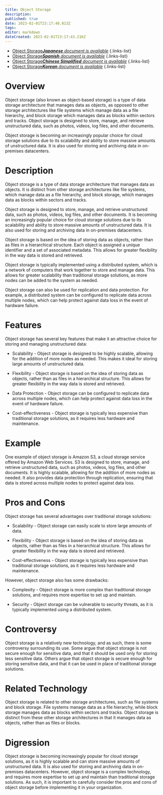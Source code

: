 ```yaml
---
title: Object Storage
description: 
published: true
date: 2023-02-01T23:17:48.013Z
tags: 
editor: markdown
dateCreated: 2023-02-01T23:17:43.216Z
---
```


- [Object Storage***Japanese** document is available*](/ja/Knowledge-base/Dictionary/object-storage)
{.links-list}
- [Object Storage***Spanish** document is available*](/es/Knowledge-base/Dictionary/object-storage)
{.links-list}
- [Object Storage***Chinese Simplified** document is available*](/zh/Knowledge-base/Dictionary/object-storage)
{.links-list}
- [Object Storage***Korean** document is available*](/ko/Knowledge-base/Dictionary/object-storage)
{.links-list}


# Overview
Object storage (also known as object-based storage) is a type of data storage architecture that manages data as objects, as opposed to other storage architectures like file systems which manage data as a file hierarchy, and block storage which manages data as blocks within sectors and tracks. Object storage is designed to store, manage, and retrieve unstructured data, such as photos, videos, log files, and other documents.

Object storage is becoming an increasingly popular choice for cloud storage solutions due to its scalability and ability to store massive amounts of unstructured data. It is also used for storing and archiving data in on-premises datacenters.

# Description
Object storage is a type of data storage architecture that manages data as objects. It is distinct from other storage architectures like file systems, which manage data as a file hierarchy, and block storage, which manages data as blocks within sectors and tracks.

Object storage is designed to store, manage, and retrieve unstructured data, such as photos, videos, log files, and other documents. It is becoming an increasingly popular choice for cloud storage solutions due to its scalability and ability to store massive amounts of unstructured data. It is also used for storing and archiving data in on-premises datacenters.

Object storage is based on the idea of storing data as objects, rather than as files in a hierarchical structure. Each object is assigned a unique identifier and a set of associated metadata. This allows for greater flexibility in the way data is stored and retrieved.

Object storage is typically implemented using a distributed system, which is a network of computers that work together to store and manage data. This allows for greater scalability than traditional storage solutions, as more nodes can be added to the system as needed.

Object storage can also be used for replication and data protection. For example, a distributed system can be configured to replicate data across multiple nodes, which can help protect against data loss in the event of hardware failure.

# Features
Object storage has several key features that make it an attractive choice for storing and managing unstructured data:

* Scalability - Object storage is designed to be highly scalable, allowing for the addition of more nodes as needed. This makes it ideal for storing large amounts of unstructured data.

* Flexibility - Object storage is based on the idea of storing data as objects, rather than as files in a hierarchical structure. This allows for greater flexibility in the way data is stored and retrieved.

* Data Protection - Object storage can be configured to replicate data across multiple nodes, which can help protect against data loss in the event of hardware failure.

* Cost-effectiveness - Object storage is typically less expensive than traditional storage solutions, as it requires less hardware and maintenance.

# Example
One example of object storage is Amazon S3, a cloud storage service offered by Amazon Web Services. S3 is designed to store, manage, and retrieve unstructured data, such as photos, videos, log files, and other documents. It is highly scalable, allowing for the addition of more nodes as needed. It also provides data protection through replication, ensuring that data is stored across multiple nodes to protect against data loss.

# Pros and Cons
Object storage has several advantages over traditional storage solutions:

* Scalability - Object storage can easily scale to store large amounts of data.

* Flexibility - Object storage is based on the idea of storing data as objects, rather than as files in a hierarchical structure. This allows for greater flexibility in the way data is stored and retrieved.

* Cost-effectiveness - Object storage is typically less expensive than traditional storage solutions, as it requires less hardware and maintenance.

However, object storage also has some drawbacks:

* Complexity - Object storage is more complex than traditional storage solutions, and requires more expertise to set up and maintain.

* Security - Object storage can be vulnerable to security threats, as it is typically implemented using a distributed system.

# Controversy
Object storage is a relatively new technology, and as such, there is some controversy surrounding its use. Some argue that object storage is not secure enough for sensitive data, and that it should be used only for storing less sensitive data. Others argue that object storage is secure enough for storing sensitive data, and that it can be used in place of traditional storage solutions.

# Related Technology
Object storage is related to other storage architectures, such as file systems and block storage. File systems manage data as a file hierarchy, while block storage manages data as blocks within sectors and tracks. Object storage is distinct from these other storage architectures in that it manages data as objects, rather than as files or blocks.

# Digression
Object storage is becoming increasingly popular for cloud storage solutions, as it is highly scalable and can store massive amounts of unstructured data. It is also used for storing and archiving data in on-premises datacenters. However, object storage is a complex technology, and requires more expertise to set up and maintain than traditional storage solutions. As such, it is important to carefully consider the pros and cons of object storage before implementing it in your organization.